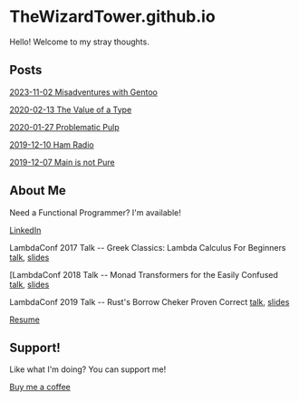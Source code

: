 # TheWizardTower.github.io

Hello! Welcome to my stray thoughts.

## Posts
[2023-11-02 Misadventures with Gentoo](posts/2023_11_01_home_server_adventures/home_server_adventures.md)

[2020-02-13 The Value of a Type](posts/2020_02_13_the_value_of_a_type/the_value_of_a_type.md)

[2020-01-27 Problematic Pulp](posts/2020_01_27_problematic_pulp/problematic_pulp.md)

[2019-12-10 Ham Radio](posts/2019_12_10_ham_radio/ham_radio.md)

[2019-12-07 Main is not Pure](posts/2019_12_07_main_is_not_pure/main_is_not_pure.md)

## About Me
Need a Functional Programmer? I'm available!

[LinkedIn](http://linkedin.com/in/adammccullough)

LambdaConf 2017 Talk -- Greek Classics: Lambda Calculus For Beginners [talk](https://www.youtube.com/watch?v=-DPlj75YJR4), [slides](https://docs.google.com/presentation/d/17u9d2FCachWEkqfs5WHND12KfdiYJJA48yGzMmwnbo0/edit)

[LambdaConf 2018 Talk -- Monad Transformers for the Easily Confused [talk](https://www.youtube.com/watch?v=SMj-n2f7wYY), [slides](https://github.com/TheWizardTower/monadTransformers)

LambdaConf 2019 Talk -- Rust's Borrow Cheker Proven Correct [talk](https://www.youtube.com/watch?v=XJMF0PlLELc), [slides](https://github.com/TheWizardTower/rust_borrow_checker_talk)

[Resume](ResumeMcCullough_2023_10_15_github.pdf)

## Support!

Like what I'm doing? You can support me!

[Buy me a coffee](https://ko-fi.com/thewizardtower)
